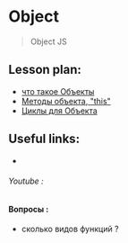 ﻿# Object
> Object JS


## Lesson plan:
+ [что такое Объекты](https://learn.javascript.ru/object)
+ [Методы объекта, "this"](https://learn.javascript.ru/object-methods)
+ [Циклы для Объекта]()


## Useful links:
+ []()


###### Youtube :


#### Вопросы :
+ сколько видов функций ?